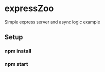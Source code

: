 # expressZoo
Simple express server and async logic example

## Setup
### npm install
### npm start

